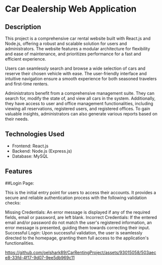 # Car Dealership Web Application

## Description
This project is a comprehensive car rental website built with React.js and Node.js, offering a robust and scalable solution for users and administrators. The website features a modular architecture for flexibility and ease of maintenance, and prioritizes performance for a fast and efficient experience.

Users can seamlessly search and browse a wide selection of cars and reserve their chosen vehicle with ease. The user-friendly interface and intuitive navigation ensure a smooth experience for both seasoned travelers and first-time renters.

Administrators benefit from a comprehensive management suite. They can search for, modify the state of, and view all cars in the system. Additionally, they have access to user and office management functionalities, including viewing all reservations, registered users, and registered offices. To gain valuable insights, administrators can also generate various reports based on their needs.

## Technologies Used

- Frontend: React.js
- Backend: Node.js (Express.js)
- Database: MySQL

## Features

##Login Page:

This is the initial entry point for users to access their accounts. It provides a secure and reliable authentication process with the following validation checks:

Missing Credentials: An error message is displayed if any of the required fields, email or password, are left blank.
Incorrect Credentials: If the entered email and/or password do not match the user's registered information, an error message is presented, guiding them towards correcting their input.
Successful Login: Upon successful validation, the user is seamlessly directed to the homepage, granting them full access to the application's functionalities.



https://github.com/oelshark89/CarRentingProject/assets/93015058/503aece8-33fd-4f17-9d07-9ee5db969c11






